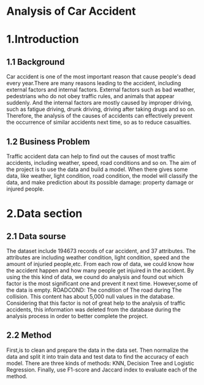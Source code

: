 Analysis of Car Accident
======
# 1.Introduction

## 1.1 Background 
  Car accident is one of the most important reason that cause people's dead every year.There are many reasons leading to the accident, 
  including external factors and internal factors. External factors such as bad weather, pedestrians who do not obey traffic rules, and 
  animals that appear suddenly. And the internal factors are mostly caused by improper driving, such as fatigue driving, drunk driving, 
  driving after taking drugs and so on. Therefore, the analysis of the causes of accidents can effectively prevent the occurrence of 
  similar accidents next time, so as to reduce casualties.
 
## 1.2 Business Problem
  Traffic accident data can help to find out the causes of most traffic accidents, including weather, speed, road conditions and so on. The aim of the project is to use the data and build a model. When there gives some data, like weather, light condition, road condition, the model will classify the data, and make prediction about its possible damage: property damage or injured people.
 # 2.Data section

 ## 2.1 Data sourse
 The dataset include 194673 records of car accident, and 37 attributes. The attributes are including weather condition, light condition, speed and the amount of injuried people,etc. From each row of data, we could know how the accident happen and how many people get injuired in the accident. By using the this kind of data, we cound do analysis and found out which factor is the most significant one and prevent it next time. However,some of the data is empty. ROADCOND: The condition of The road during The collision. This content has about 5,000 null values in the database. Considering that this factor is not of great help to the analysis of traffic accidents, this information was deleted from the database during the analysis process in order to better complete the project.
 ## 2.2 Method
 First,is to clean and prepare the data in the data set. Then normalize the data and split it into train data and test data to find the accuracy of each model.
 There are three kinds of methods: KNN, Decision Tree and Logistic Regression. Finally, use F1-score and Jaccard index to evaluate each of the method. 
